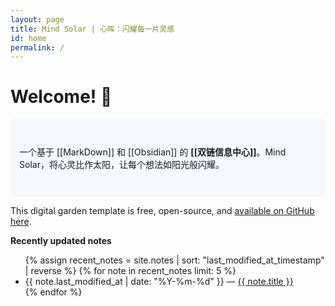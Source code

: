 ```yaml
---
layout: page
title: Mind Solar | 心晖：闪耀每一片灵感
id: home
permalink: /
---
```


# Welcome! 🌱

<p style="padding: 3em 1em; background: #f5f7ff; border-radius: 4px;">
  一个基于 [[MarkDown]] 和 [[Obsidian]] 的 <span style="font-weight: bold">[[双链信息中心]]</span>。Mind Solar，将心灵比作太阳，让每个想法如阳光般闪耀。
</p>

This digital garden template is free, open-source, and [available on GitHub here](https://github.com/olivla/mind-solar).

<strong>Recently updated notes</strong>

<ul>
  {% assign recent_notes = site.notes | sort: "last_modified_at_timestamp" | reverse %}
  {% for note in recent_notes limit: 5 %}
    <li>
      {{ note.last_modified_at | date: "%Y-%m-%d" }} — <a class="internal-link" href="{{ site.baseurl }}{{ note.url }}">{{ note.title }}</a>
    </li>
  {% endfor %}
</ul>

<style>
  .wrapper {
    max-width: 46em;
  }
</style>
